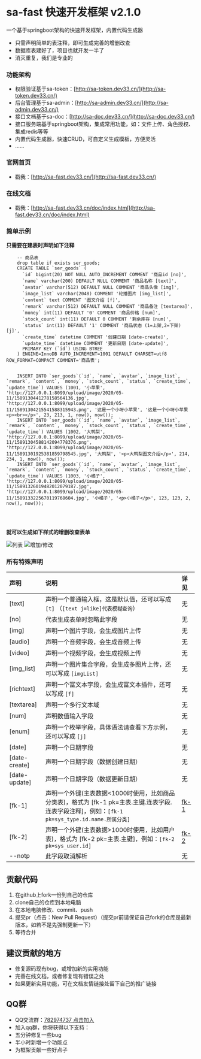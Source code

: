 # sa-fast 快速开发框架 v2.1.0 

一个基于springboot架构的快速开发框架，内置代码生成器
- 只需声明简单的表注释，即可生成完善的增删改查
- 数据库表建好了，项目也就开发一半了 
- 消灭重复，我们是专业的

### 功能架构 
- 权限验证基于sa-token：[http://sa-token.dev33.cn/](http://sa-token.dev33.cn/)
- 后台管理基于sa-admin：[http://sa-admin.dev33.cn/](http://sa-admin.dev33.cn/)
- 接口文档基于sa-doc：[http://sa-doc.dev33.cn/](http://sa-doc.dev33.cn/)
- 接口服务端基于springboot架构，集成常用功能，如：文件上传、角色授权、集成redis等等 
- 内置代码生成器，快速CRUD，可自定义生成模板，方便灵活 
- ...... 


### 官网首页
- 戳我：[http://sa-fast.dev33.cn/](http://sa-fast.dev33.cn/)


### 在线文档
- 戳我：[http://sa-fast.dev33.cn/doc/index.html](http://sa-fast.dev33.cn/doc/index.html)


### 简单示例

**只需要在建表时声明如下注释**

```
	-- 商品表 
	drop table if exists ser_goods;
	CREATE TABLE `ser_goods` (
	  `id` bigint(20) NOT NULL AUTO_INCREMENT COMMENT '商品id [no]', 
	  `name` varchar(200) DEFAULT NULL COMMENT '商品名称 [text]', 
	  `avatar` varchar(512) DEFAULT NULL COMMENT '商品头像 [img]', 
	  `image_list` varchar(2048) COMMENT '轮播图片 [img_list]', 
	  `content` text COMMENT '图文介绍 [f]', 
	  `remark` varchar(512) DEFAULT NULL COMMENT '商品备注 [textarea]',
	  `money` int(11) DEFAULT '0' COMMENT '商品价格 [num]', 
	  `stock_count` int(11) DEFAULT 0 COMMENT '剩余库存 [num]',
	  `status` int(11) DEFAULT '1' COMMENT '商品状态 (1=上架,2=下架) [j]',
	  `create_time` datetime COMMENT '创建日期 [date-create]',
	  `update_time` datetime COMMENT '更新日期 [date-update]',
	  PRIMARY KEY (`id`) USING BTREE
	) ENGINE=InnoDB AUTO_INCREMENT=1001 DEFAULT CHARSET=utf8 ROW_FORMAT=COMPACT COMMENT='商品表';
	
	
	INSERT INTO `ser_goods`(`id`, `name`, `avatar`, `image_list`, `remark`, `content`, `money`, `stock_count`, `status`, `create_time`, `update_time`) VALUES (1001, '小苹果', 'http://127.0.0.1:8099/upload/image/2020/05-11/1589130441278158564136.jpg', 'http://127.0.0.1:8099/upload/image/2020/05-11/15891304215541588315943.png', '这是一个小呀小苹果', '这是一个小呀小苹果<p><br></p>', 23, 213, 1, now(), now());
	INSERT INTO `ser_goods`(`id`, `name`, `avatar`, `image_list`, `remark`, `content`, `money`, `stock_count`, `status`, `create_time`, `update_time`) VALUES (1002, '大鸭梨', 'http://127.0.0.1:8099/upload/image/2020/05-11/15891304588142094778376.png', 'http://127.0.0.1:8099/upload/image/2020/05-11/15891301925381859798545.jpg', '大鸭梨', '<p>大鸭梨图文介绍</p>', 214, 234, 1, now(), now());
	INSERT INTO `ser_goods`(`id`, `name`, `avatar`, `image_list`, `remark`, `content`, `money`, `stock_count`, `status`, `create_time`, `update_time`) VALUES (1003, '小橘子', 'http://127.0.0.1:8099/upload/image/2020/05-11/15891326019482012079187.jpg', 'http://127.0.0.1:8099/upload/image/2020/05-11/1589133225670119768604.jpg', '小橘子', '<p>小橘子</p>', 123, 123, 2, now(), now());
	
```

<br>

**就可以生成如下样式的增删改查表单**

![列表](https://color-test.oss-cn-qingdao.aliyuncs.com/sa-fast/g-list.png)
![增加/修改](https://color-test.oss-cn-qingdao.aliyuncs.com/sa-fast/g-update.png)



### 所有特殊声明 

| 声明				 | 说明															| 详见		|
| :--------			| :--------														| :--------	|
| [text]			| 声明一个普通输入框，这是默认值，还可以写成 `[t]`	（`[text j=like]代表模糊查询`）			| 无		|
| [no]			| 代表生成表单时忽略此字段										| 无		|
| [img]			| 声明一个图片字段，会生成图片上传								| 无		|
| [audio]			| 声明一个音频字段，会生成音频上传								| 无		|
| [video]			| 声明一个视频字段，会生成视频上传								| 无		|
| [img_list]		| 声明一个图片集合字段，会生成多图片上传，还可以写成 `[imgList]`	| 无		|
| [richtext]		| 声明一个富文本字段，会生成富文本插件，还可以写成 `[f]`			| 无		|
| [textarea]		| 声明一个多行文本域											| 无		|
| [num]			| 声明数值输入字段												| 无		|
| [enum]			| 声明一个枚举字段，具体语法请查看下方示例，还可以写成 `[j]`		| 无		|
| [date]			| 声明一个日期字段												| 无		|
| [date-create]	| 声明一个日期字段（数据创建日期）								| 无		|
| [date-update]	| 声明一个日期字段（数据更新日期）								| 无		|
| [fk-1] 			| 声明一个外键(主表数据<1000时使用，比如商品分类表)，格式为 [fk-1 pk=主表.主键.连表字段.连表字段注释]，例如：`[fk-1 pk=sys_type.id.name.所属分类]` | [fk-1](#-fk-1-简单外键) |
| [fk-2] 			| 声明一个外键(主表数据>1000时使用，比如用户表)，格式为 [fk-2 pk=主表.主键]，例如：`[fk-2 pk=sys_user.id]` | [fk-2](#-fk-2-复杂外键) |
| --notp			| 此字段取消解析								| 无		|




## 贡献代码
1. 在github上fork一份到自己的仓库
2. clone自己的仓库到本地电脑
3. 在本地电脑修改、commit、push
4. 提交pr（点击：New Pull Request）（提交pr前请保证自己fork的仓库是最新版本，如若不是先强制更新一下）
5. 等待合并


## 建议贡献的地方
- 修复源码现有bug，或增加新的实用功能
- 完善在线文档，或者修复现有错误之处
- 如果更新实用功能，可在文档友情链接处留下自己的推广链接


## QQ群 
- QQ交流群：[782974737 点击加入](https://jq.qq.com/?_wv=1027&k=5DHN5Ib)
- 加入qq群，你将获得以下支持：
- 五分钟修复一些bug
- 半小时新增一个功能点 
- 为框架贡献一些好点子 



